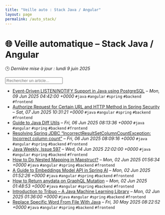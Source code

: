 ```yaml
---
title: "Veille auto : Stack Java / Angular"
layout: page
permalink: /auto_stack/
---
```


# 🌐 Veille automatique – Stack Java / Angular

🕒 *Dernière mise à jour : lundi 9 juin 2025*

<div class="search-container">
  <input type="text" id="article-search" placeholder="Rechercher un article...">
  <div class="tag-filters" id="tag-filters">
    <!-- Les filtres par tag seront générés dynamiquement -->
  </div>
</div>

- <span data-article='{"title":"Event-Driven LISTEN/NOTIFY Support in Java using PostgreSQL","link":"https://feeds.feedblitz.com/~/919938980/0/baeldung~EventDriven-LISTENNOTIFY-Support-in-Java-using-PostgreSQL","date":"Mon, 09 Jun 2025 04:42:00 +0000","tags":["java","angular","spring","backend","frontend"]}'>[Event-Driven LISTEN/NOTIFY Support in Java using PostgreSQL](https://feeds.feedblitz.com/~/919938980/0/baeldung~EventDriven-LISTENNOTIFY-Support-in-Java-using-PostgreSQL) – *Mon, 09 Jun 2025 04:42:00 +0000* `#java` `#angular` `#spring` `#backend` `#frontend`</span>
- <span data-article='{"title":"Authorize Request for Certain URL and HTTP Method in Spring Security","link":"https://feeds.feedblitz.com/~/919858091/0/baeldung~Authorize-Request-for-Certain-URL-and-HTTP-Method-in-Spring-Security","date":"Sat, 07 Jun 2025 10:31:21 +0000","tags":["java","angular","spring","backend","frontend"]}'>[Authorize Request for Certain URL and HTTP Method in Spring Security](https://feeds.feedblitz.com/~/919858091/0/baeldung~Authorize-Request-for-Certain-URL-and-HTTP-Method-in-Spring-Security) – *Sat, 07 Jun 2025 10:31:21 +0000* `#java` `#angular` `#spring` `#backend` `#frontend`</span>
- <span data-article='{"title":"Guide to Java Diff Utils","link":"https://feeds.feedblitz.com/~/919793519/0/baeldung~Guide-to-Java-Diff-Utils","date":"Fri, 06 Jun 2025 08:13:36 +0000","tags":["java","angular","spring","backend","frontend"]}'>[Guide to Java Diff Utils](https://feeds.feedblitz.com/~/919793519/0/baeldung~Guide-to-Java-Diff-Utils) – *Fri, 06 Jun 2025 08:13:36 +0000* `#java` `#angular` `#spring` `#backend` `#frontend`</span>
- <span data-article='{"title":"Resolving Spring JDBC “IncorrectResultSetColumnCountException: Incorrect column count”","link":"https://feeds.feedblitz.com/~/919793522/0/baeldung~Resolving-Spring-JDBC-IncorrectResultSetColumnCountException-Incorrect-column-count","date":"Fri, 06 Jun 2025 08:09:16 +0000","tags":["java","angular","spring","backend","frontend"]}'>[Resolving Spring JDBC “IncorrectResultSetColumnCountException: Incorrect column count”](https://feeds.feedblitz.com/~/919793522/0/baeldung~Resolving-Spring-JDBC-IncorrectResultSetColumnCountException-Incorrect-column-count) – *Fri, 06 Jun 2025 08:09:16 +0000* `#java` `#angular` `#spring` `#backend` `#frontend`</span>
- <span data-article='{"title":"Java Weekly, Issue 597","link":"https://feeds.feedblitz.com/~/919706507/0/baeldung~Java-Weekly-Issue","date":"Wed, 04 Jun 2025 22:02:00 +0000","tags":["java","angular","spring","backend","frontend"]}'>[Java Weekly, Issue 597](https://feeds.feedblitz.com/~/919706507/0/baeldung~Java-Weekly-Issue) – *Wed, 04 Jun 2025 22:02:00 +0000* `#java` `#angular` `#spring` `#backend` `#frontend`</span>
- <span data-article='{"title":"How to Do Nested Mapping in Mapstruct?","link":"https://feeds.feedblitz.com/~/919509224/0/baeldung~How-to-Do-Nested-Mapping-in-Mapstruct","date":"Mon, 02 Jun 2025 01:56:34 +0000","tags":["java","angular","spring","backend","frontend"]}'>[How to Do Nested Mapping in Mapstruct?](https://feeds.feedblitz.com/~/919509224/0/baeldung~How-to-Do-Nested-Mapping-in-Mapstruct) – *Mon, 02 Jun 2025 01:56:34 +0000* `#java` `#angular` `#spring` `#backend` `#frontend`</span>
- <span data-article='{"title":"A Guide to Embeddings Model API in Spring AI","link":"https://feeds.feedblitz.com/~/919509227/0/baeldung~A-Guide-to-Embeddings-Model-API-in-Spring-AI","date":"Mon, 02 Jun 2025 01:52:26 +0000","tags":["java","angular","spring","backend","frontend"]}'>[A Guide to Embeddings Model API in Spring AI](https://feeds.feedblitz.com/~/919509227/0/baeldung~A-Guide-to-Embeddings-Model-API-in-Spring-AI) – *Mon, 02 Jun 2025 01:52:26 +0000* `#java` `#angular` `#spring` `#backend` `#frontend`</span>
- <span data-article='{"title":"How to Return anydata on GraphQL Mutation","link":"https://feeds.feedblitz.com/~/919508372/0/baeldung~How-to-Return-anydata-on-GraphQL-Mutation","date":"Mon, 02 Jun 2025 01:48:53 +0000","tags":["java","angular","spring","backend","frontend"]}'>[How to Return anydata on GraphQL Mutation](https://feeds.feedblitz.com/~/919508372/0/baeldung~How-to-Return-anydata-on-GraphQL-Mutation) – *Mon, 02 Jun 2025 01:48:53 +0000* `#java` `#angular` `#spring` `#backend` `#frontend`</span>
- <span data-article='{"title":"Introduction to Tribuo – A Java Machine Learning Library","link":"https://feeds.feedblitz.com/~/919508375/0/baeldung~Introduction-to-Tribuo-A-Java-Machine-Learning-Library","date":"Mon, 02 Jun 2025 01:36:00 +0000","tags":["java","angular","spring","backend","frontend"]}'>[Introduction to Tribuo – A Java Machine Learning Library](https://feeds.feedblitz.com/~/919508375/0/baeldung~Introduction-to-Tribuo-A-Java-Machine-Learning-Library) – *Mon, 02 Jun 2025 01:36:00 +0000* `#java` `#angular` `#spring` `#backend` `#frontend`</span>
- <span data-article='{"title":"Replace Specific Word From File With Java","link":"https://feeds.feedblitz.com/~/919285097/0/baeldung~Replace-Specific-Word-From-File-With-Java","date":"Fri, 30 May 2025 08:22:52 +0000","tags":["java","angular","spring","backend","frontend"]}'>[Replace Specific Word From File With Java](https://feeds.feedblitz.com/~/919285097/0/baeldung~Replace-Specific-Word-From-File-With-Java) – *Fri, 30 May 2025 08:22:52 +0000* `#java` `#angular` `#spring` `#backend` `#frontend`</span>


<script>
document.addEventListener('DOMContentLoaded', function() {
  function filterArticles() {
    const input = document.getElementById('article-search');
    const filter = input.value.toLowerCase();
    const items = document.getElementsByTagName('li');
    
    for (let i = 0; i < items.length; i++) {
      const item = items[i];
      const text = item.textContent.toLowerCase();
      if (text.indexOf(filter) > -1) {
        item.style.display = "";
      } else {
        item.style.display = "none";
      }
    }
  }

  // Extraction de tous les tags présents dans les articles
  const tagElements = document.querySelectorAll('code');
  const tags = new Set();
  
  tagElements.forEach(el => {
    if (el.textContent.startsWith('#')) {
      tags.add(el.textContent.substring(1));
    }
  });
  
  // Génération des filtres par tag
  const tagFiltersContainer = document.getElementById('tag-filters');
  if (tagFiltersContainer) {
    tags.forEach(tag => {
      const tagBtn = document.createElement('button');
      tagBtn.className = 'tag-filter-btn';
      tagBtn.textContent = '#' + tag;
      tagBtn.onclick = function() {
        document.getElementById('article-search').value = tag;
        filterArticles();
      };
      tagFiltersContainer.appendChild(tagBtn);
    });
  }
  
  // Attacher l'événement de filtrage au champ de recherche
  const searchInput = document.getElementById('article-search');
  if (searchInput) {
    searchInput.addEventListener('input', filterArticles);
  }
});
</script>